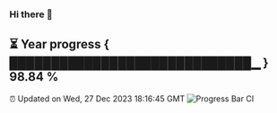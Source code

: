 ### Hi there 👋
⏳ Year progress { █████████████████████████████▁ } 98.84 %
---
⏰ Updated on Wed, 27 Dec 2023 18:16:45 GMT
![Progress Bar CI](https://github.com/liununu/liununu/workflows/Progress%20Bar%20CI/badge.svg)
